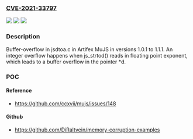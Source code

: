 ### [CVE-2021-33797](https://cve.mitre.org/cgi-bin/cvename.cgi?name=CVE-2021-33797)
![](https://img.shields.io/static/v1?label=Product&message=mujs&color=blue)
![](https://img.shields.io/static/v1?label=Version&message=mujs%20in%20versions%201.0.1%20to%201.1.1%20&color=brightgreen)
![](https://img.shields.io/static/v1?label=Vulnerability&message=CWE-119&color=brightgreen)

### Description

Buffer-overflow in jsdtoa.c in Artifex MuJS in versions 1.0.1 to 1.1.1. An integer overflow happens when js_strtod() reads in floating point exponent, which leads to a buffer overflow in the pointer *d.

### POC

#### Reference
- https://github.com/ccxvii/mujs/issues/148

#### Github
- https://github.com/DiRaltvein/memory-corruption-examples

